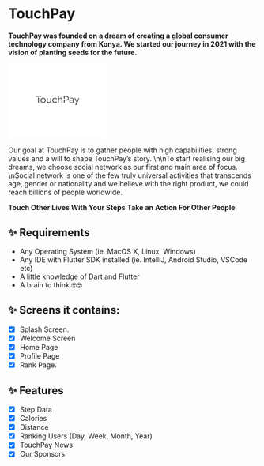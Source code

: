 # TouchPay

**TouchPay was founded on a dream of creating a global consumer technology company from Konya. We started our journey in 2021 with the vision of planting seeds for the future.**

<a href=""><img src="assets/images/touchpay2.png" width="200"/></a>

Our goal at TouchPay is to gather people with high capabilities, strong values and a will to shape TouchPay’s story. \n\nTo start realising our big dreams, we choose social network as our first and main area of focus. \nSocial network is one of the few truly universal activities that transcends age, gender or nationality and we believe with the right product, we could reach billions of people worldwide.

**Touch Other Lives With Your Steps**
**Take an Action For Other People**

## ✨ Requirements
* Any Operating System (ie. MacOS X, Linux, Windows)
* Any IDE with Flutter SDK installed (ie. IntelliJ, Android Studio, VSCode etc)
* A little knowledge of Dart and Flutter
* A brain to think 🤓🤓

## ✨ Screens it contains:

- [x] Splash Screen.
- [x] Welcome Screen
- [x] Home Page
- [x] Profile Page
- [x] Rank Page.

## ✨ Features

- [x] Step Data
- [x] Calories
- [x] Distance
- [x] Ranking Users (Day, Week, Month, Year)
- [x] TouchPay News
- [x] Our Sponsors
